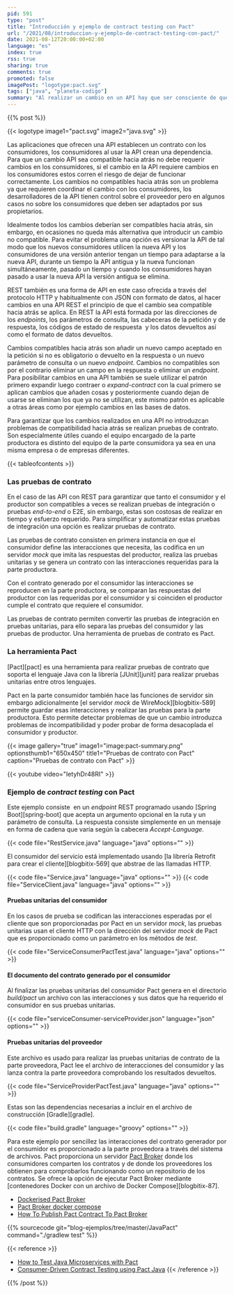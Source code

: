 ```yaml
---
pid: 591
type: "post"
title: "Introducción y ejemplo de contract testing con Pact"
url: "/2021/08/introduccion-y-ejemplo-de-contract-testing-con-pact/"
date: 2021-08-12T20:00:00+02:00
language: "es"
index: true
rss: true
sharing: true
comments: true
promoted: false
imagePost: "logotype:pact.svg"
tags: ["java", "planeta-codigo"]
summary: "Al realizar un cambio en un API hay que ser consciente de que los cambios sean compatibles hacia atrás, de lo contrario algunos clientes de la API es probable que dejen de funcionar o tengan un comportamiento erróneo. Para asegurar que los cambios sean compatibles hacia atrás se realizan pruebas unitarias automatizadas de contrato, en Java una opción es Pact para pruebas de contrato de APIs REST."
---
```


{{% post %}}

{{< logotype image1="pact.svg" image2="java.svg" >}}

Las aplicaciones que ofrecen una API establecen un contrato con los consumidores, los consumidores al usar la API crean una dependencia. Para que un cambio API sea compatible hacia atrás no debe requerir cambios en los consumidores, si el cambio en la API requiere cambios en los consumidores estos corren el riesgo de dejar de funcionar correctamente. Los cambios no compatibles hacia atrás son un problema ya que requieren coordinar el cambio con los consumidores, los desarrolladores de la API tienen control sobre el proveedor pero en algunos casos no sobre los consumidores que deben ser adaptados por sus propietarios.

Idealmente todos los cambios deberían ser compatibles hacia atrás, sin embargo, en ocasiones no queda más alternativa que introducir un cambio no compatible. Para evitar el problema una opción es versionar la API de tal modo que los nuevos consumidores utilicen la nueva API y los consumidores de una versión anterior tengan un tiempo para adaptarse a la nueva API, durante un tiempo la API antigua y la nueva funcionan simultáneamente, pasado un tiempo y cuando los consumidores hayan pasado a usar la nueva API la versión antigua se elimina.

REST también es una forma de API en este caso ofrecida a través del protocolo HTTP y habitualmente con JSON con formato de datos, al hacer cambios en una API REST el principio de que el cambio sea compatible hacia atrás se aplica. En REST la API está formada por las direcciones de los _endpoints_, los parámetros de consulta, las cabeceras de la petición y de respuesta, los códigos de estado de respuesta  y los datos devueltos así como el formato de datos devueltos.

Cambios compatibles hacia atrás son añadir un nuevo campo aceptado en la petición si no es obligatorio o devuelto en la respuesta o un nuevo parámetro de consulta o un nuevo _endpoint_. Cambios no compatibles son por el contrario eliminar un campo en la respuesta o eliminar un _endpoint_. Para posibilitar cambios en una API también se suele utilizar el patrón primero expandir luego contraer o _expand-contract_ con la cual primero se aplican cambios que añaden cosas y posteriormente cuando dejan de usarse se eliminan los que ya no se utilizan, este mismo patrón es aplicable a otras áreas como por ejemplo cambios en las bases de datos.

Para garantizar que los cambios realizados en una API no introduzcan problemas de compatibilidad hacia atrás se realizan pruebas de contrato. Son especialmente útiles cuando el equipo encargado de la parte productora es distinto del equipo de la parte consumidora ya sea en una misma empresa o de empresas diferentes.

{{< tableofcontents >}}

### Las pruebas de contrato

En el caso de las API con REST para garantizar que tanto el consumidor y el productor son compatibles a veces se realizan pruebas de integración o pruebas _end-to-end_ o E2E, sin embargo, estas son costosas de realizar en tiempo y esfuerzo requerido. Para simplificar y automatizar estas pruebas de integración una opción es realizar pruebas de contrato.

Las pruebas de contrato consisten en primera instancia en que el consumidor define las interacciones que necesita, las codifica en un servidor _mock_ que imita las respuestas del productor, realiza las pruebas unitarias y se genera un contrato con las interacciones requeridas para la parte productora.

Con el contrato generado por el consumidor las interacciones se reproducen en la parte productora, se comparan las respuestas del productor con las requeridas por el consumidor y si coinciden el productor cumple el contrato que requiere el consumidor.

Las pruebas de contrato permiten convertir las pruebas de integración en pruebas unitarias, para ello separa las pruebas del consumidor y las pruebas de productor. Una herramienta de pruebas de contrato es Pact.

### La herramienta Pact

[Pact][pact] es una herramienta para realizar pruebas de contrato que soporta el lenguaje Java con la librería [JUnit][junit] para realizar pruebas unitarias entre otros lenguajes.

Pact en la parte consumidor también hace las funciones de servidor sin embargo adicionalmente [el servidor _mock_ de WireMock][blogbitix-589] permite guardar esas interacciones y realizar las pruebas para la parte productora. Esto permite detectar problemas de que un cambio introduzca problemas de incompatibilidad y poder probar de forma desacoplada el consumidor y productor.

{{< image
    gallery="true"
    image1="image:pact-summary.png" optionsthumb1="650x450" title1="Pruebas de contrato con Pact"
    caption="Pruebas de contrato con Pact" >}}

{{< youtube
    video="IetyhDr48RI" >}}

### Ejemplo de _contract testing_ con Pact

Este ejemplo consiste  en un _endpoint_ REST programado usando [Spring Boot][spring-boot] que acepta un argumento opcional en la ruta y un parámetro de consulta. La respuesta consiste simplemente en un mensaje en forma de cadena que varía según la cabecera _Accept-Language_.

{{< code file="RestService.java" language="java" options="" >}}

El consumidor del servicio está implementado usando [la librería Retrofit para crear el cliente][blogbitix-569] que abstrae de las llamadas HTTP.

{{< code file="Service.java" language="java" options="" >}}
{{< code file="ServiceClient.java" language="java" options="" >}}

#### Pruebas unitarias del consumidor

En los casos de prueba se codifican las interacciones esperadas por el cliente que son proporcionadas por Pact en un servidor _mock_, las pruebas unitarias usan el cliente HTTP con la dirección del servidor _mock_ de Pact que es proporcionado como un parámetro en los métodos de _test_.

{{< code file="ServiceConsumerPactTest.java" language="java" options="" >}}

#### El documento del contrato generado por el consumidor

Al finalizar las pruebas unitarias del consumidor Pact genera en el directorio _build/pact_ un archivo con las interacciones y sus datos que ha requerido el consumidor en sus pruebas unitarias.

{{< code file="serviceConsumer-serviceProvider.json" language="json" options="" >}}

#### Pruebas unitarias del proveedor

Este archivo es usado para realizar las pruebas unitarias de contrato de la parte proveedora, Pact lee el archivo de interacciones del consumidor y las lanza contra la parte proveedora comprobando los resultados devueltos.

{{< code file="ServiceProviderPactTest.java" language="java" options="" >}}

Estas son las dependencias necesarias a incluir en el archivo de construcción [Gradle][gradle].

{{< code file="build.gradle" language="groovy" options="" >}}

Para este ejemplo por sencillez las interacciones del contrato generador por el consumidor es proporcionado a la parte proveedora a través del sistema de archivos. Pact proporciona un servidor [Pact Broker](https://docs.pact.io/pact_broker/docker_images) donde los consumidores comparten los contratos y de donde los proveedores los obtienen para comprobarlos funcionando como un repositorio de los contratos. Se ofrece la opción de ejecutar Pact Broker mediante [contenedores Docker con un archivo de Docker Compose][blogbitix-87].

* [Dockerised Pact Broker](https://github.com/pact-foundation/pact-broker-docker)
* [Pact Broker docker compose](https://github.com/DiUS/pact_broker-docker/blob/master/docker-compose.yml)
* [How To Publish Pact Contract To Pact Broker](https://www.softwaretestinghelp.com/publish-pact-contract-to-pact-broker/)

{{% sourcecode git="blog-ejemplos/tree/master/JavaPact" command="./gradlew test" %}}

{{< reference >}}
* [How to Test Java Microservices with Pact](https://blogs.oracle.com/javamagazine/how-to-test-java-microservices-with-pact)
* [Consumer-Driven Contract Testing using Pact Java](https://blog.testproject.io/2020/05/27/consumer-driven-contract-testing-using-pact-java/)
{{< /reference >}}

{{% /post %}}
